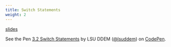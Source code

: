 ```yaml
---
title: Switch Statements
weight: 2
---
```


[slides](presentation)

<p data-height="600" data-theme-id="33744" data-slug-hash="4373e2ff24a88624c0eb3a73e77e325f" data-default-tab="js,result" data-user="lsuddem" data-pen-title="3.2 Switch Statements" data-editable="true" class="codepen">See the Pen <a href="https://codepen.io/lsuddem/pen/4373e2ff24a88624c0eb3a73e77e325f/">3.2 Switch Statements</a> by LSU DDEM (<a href="https://codepen.io/lsuddem">@lsuddem</a>) on <a href="https://codepen.io">CodePen</a>.</p>
<script async src="https://static.codepen.io/assets/embed/ei.js"></script>